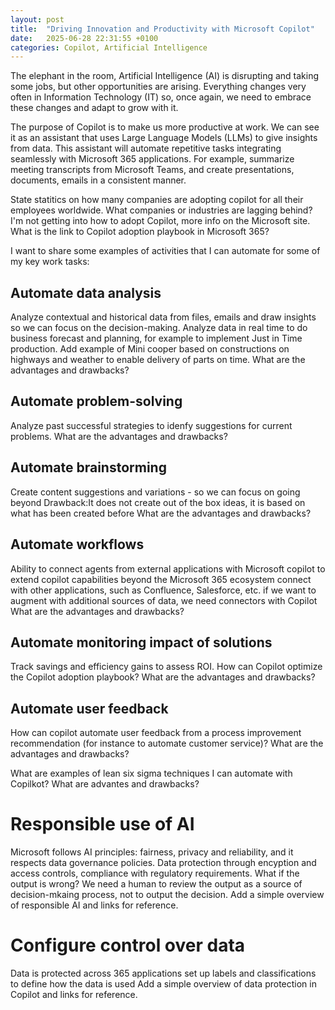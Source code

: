 ```yaml
---
layout: post
title:  "Driving Innovation and Productivity with Microsoft Copilot"
date:   2025-06-28 22:31:55 +0100
categories: Copilot, Artificial Intelligence
---
```


The elephant in the room, Artificial Intelligence (AI) is disrupting and taking some jobs, but other opportunities are arising. Everything changes very often in Information Technology (IT) so, once again, we need to embrace these changes and adapt to grow with it.

The purpose of Copilot is to make us more productive at work. We can see it as an assistant that uses Large Language Models (LLMs) to give insights from data. This assistant will automate repetitive tasks integrating seamlessly with Microsoft 365 applications. For example, summarize meeting transcripts from Microsoft Teams, and create presentations, documents, emails in a consistent manner.

State statitics on how many companies are adopting copilot for all their employees worldwide. What companies or industries are lagging behind?
I'm not getting into how to adopt Copilot, more info on the Microsoft site. What is the link to Copilot adoption playbook in Microsoft 365?

I want to share some examples of activities that I can automate for some of my key work tasks:

## Automate data analysis
Analyze contextual and historical data from files, emails and draw insights so we can focus on the decision-making.
Analyze data in real time to do business forecast and planning, for example to implement Just in Time production. Add example of Mini cooper based on constructions on highways and weather to enable delivery of parts on time.
What are the advantages and drawbacks?

## Automate problem-solving
Analyze past successful strategies to idenfy suggestions for current problems.
What are the advantages and drawbacks?

## Automate brainstorming
Create content suggestions and variations - so we can focus on going beyond
Drawback:It does not create out of the box ideas, it is based on what has been created before
What are the advantages and drawbacks?

## Automate workflows
Ability to connect agents from external applications with Microsoft copilot to extend copilot capabilities beyond the Microsoft 365 ecosystem connect with other applications, such as Confluence, Salesforce, etc. 
if we want to augment with additional sources of data, we need connectors with Copilot
What are the advantages and drawbacks?

## Automate monitoring impact of solutions
Track savings and efficiency gains to assess ROI.
How can Copilot optimize the Copilot adoption playbook?
What are the advantages and drawbacks?

## Automate user feedback
How can copilot automate user feedback from a process improvement recommendation (for instance to automate customer service)?
What are the advantages and drawbacks?

What are examples of lean six sigma techniques I can automate with Copilkot? What are advantes and drawbacks?

# Responsible use of AI
Microsoft follows AI principles: fairness, privacy and reliability, and it respects data governance policies.
Data protection through encyption and access controls, compliance with regulatory requirements.
What if the output is wrong? We need a human to review the output as a source of decision-mkaing process, not to output the decision.
Add a simple overview of responsible AI and links for reference.

# Configure control over data
Data is protected across 365 applications
set up labels and classifications to define how the data is used
Add a simple overview of data protection in Copilot and links for reference.

